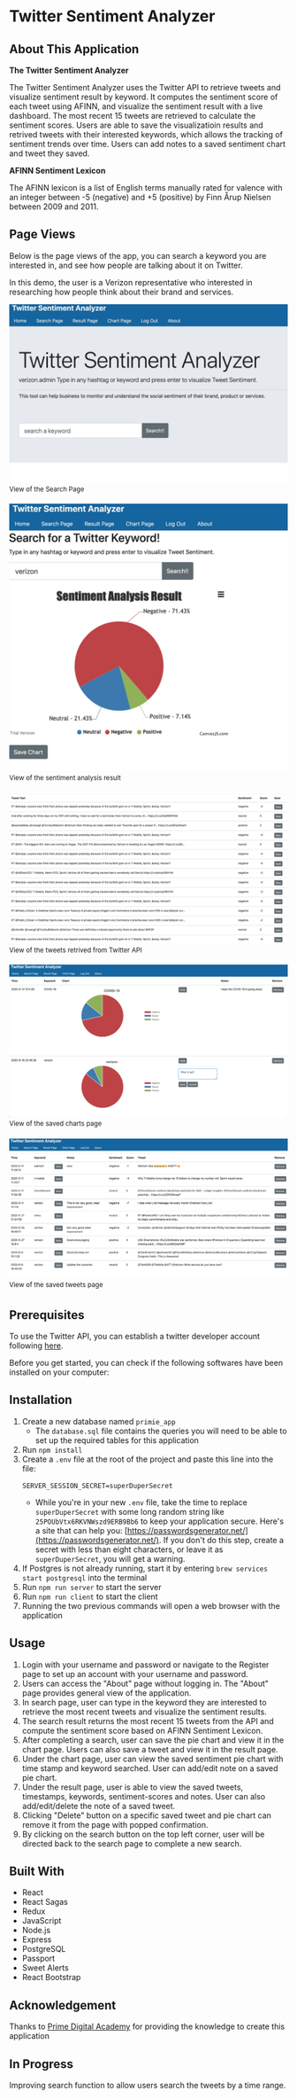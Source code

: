 # Twitter Sentiment Analyzer

## About This Application
**The Twitter Sentiment Analyzer**

The Twitter Sentiment Analyzer uses the Twitter API to retrieve tweets and visualize sentiment result by keyword. It computes the sentiment score of each tweet using AFINN, and visualize the sentiment result with a live dashboard. The most recent 15 tweets are retrieved to calculate the sentiment scores. Users are able to save the visualizatioin results and retrived tweets with their interested keywords, which allows the tracking of sentiment trends over time. Users can add notes to a saved sentiment chart and tweet they saved.

**AFINN Sentiment Lexicon**

The AFINN lexicon is a list of English terms manually rated for valence with an integer between -5 (negative) and +5 (positive) by Finn Årup Nielsen between 2009 and 2011. 

## Page Views

Below is the page views of the app, you can search a keyword you are interested in, and see how people are talking about it on Twitter. 

In this demo, the user is a Verizon representative who interested in researching how people think about their brand and services. 

![View of the Search Page](/public/images/TSA-search-page.jpg)
<sup>View of the Search Page<sup>

![View of the tweeter sentiment pie chart](/public/images/TSA-search-result-page1.jpg)
<sup>View of the sentiment analysis result<sup>

![View of the tweets of keyword searched](/public/images/TSA-search-result-page2.jpg)
<sup>View of the tweets retrived from Twitter API<sup>

![View of a Chart Page consisting of saved charts](/public/images/TSA-chart-page.jpg)
<sup>View of the saved charts page<sup>

![View of the saved Twitter page](/public/images/TSA-tweet-result-page.jpg)
<sup>View of the saved tweets page<sup>

## Prerequisites

To use the Twitter API, you can establish a twitter developer account following [here](https://developer.twitter.com/en/apply-for-access). 

Before you get started, you can check if the following softwares have been installed on your computer:


## Installation

1. Create a new database named `primie_app`
    * The `database.sql` file contains the queries you will need to be able to set up the required tables for this application
2. Run `npm install`
3. Create a `.env` file at the root of the project and paste this line into the file:
    ```
    SERVER_SESSION_SECRET=superDuperSecret
    ```
    * While you're in your new `.env` file, take the time to replace `superDuperSecret` with some long random string like `25POUbVtx6RKVNWszd9ERB9Bb6` to keep your application secure. Here's a site that can help you: [https://passwordsgenerator.net/](https://passwordsgenerator.net/). If you don't do this step, create a secret with less than eight characters, or leave it as `superDuperSecret`, you will get a warning.
4. If Postgres is not already running, start it by entering `brew services start postgresql` into the terminal
5. Run `npm run server` to start the server
6. Run `npm run client` to start the client
7. Running the two previous commands will open a web browser with the application


## Usage

1. Login with your username and password or navigate to the Register page to set up an account with your username and password.
2. Users can access the "About" page without logging in. The "About" page provides general view of the application.
3. In search page, user can type in the keyword they are interested to retrieve the most recent tweets and visualize the sentiment results.
4. The search result returns the most recent 15 tweets from the API and compute the sentiment score based on AFINN Sentiment Lexicon.
5. After completing a search, user can save the pie chart and view it in the chart page. Users can also save a tweet and view it in the result page.
6. Under the chart page, user can view the saved sentiment pie chart with time stamp and keyword searched. User can add/edit note on a saved pie chart.
7. Under the result page, user is able to view the saved tweets, timestamps, keywords, sentiment-scores and notes. User can also add/edit/delete the note of a saved tweet.
8. Clicking "Delete" button on a specific saved tweet and pie chart can remove it from the page with popped confirmation.
9. By clicking on the search button on the top left corner, user will be directed back to the search page to complete a new search. 



## Built With

* React
* React Sagas
* Redux
* JavaScript
* Node.js
* Express
* PostgreSQL
* Passport
* Sweet Alerts
* React Bootstrap

## Acknowledgement
Thanks to [Prime Digital Academy](https://www.primeacademy.io) for providing the knowledge to create this application


## In Progress 
Improving search function to allow users search the tweets by a time range. 
